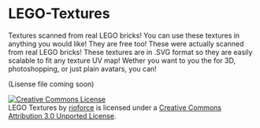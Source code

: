 LEGO-Textures
=============

Textures scanned from real LEGO bricks! You can use these textures in anything you would like! They are free too!
These were actually scanned from real LEGO bricks!
These textures are in .SVG format so they are easily scalable to fit any texture UV map!
Wether you want to you the for 3D, photoshopping, or just plain avatars, you can!

(Lisense file coming soon)

<a rel="license" href="http://creativecommons.org/licenses/by/3.0/deed.en_US"><img alt="Creative Commons License" style="border-width:0" src="http://i.creativecommons.org/l/by/3.0/88x31.png" /></a><br /><span xmlns:dct="http://purl.org/dc/terms/" href="http://purl.org/dc/dcmitype/StillImage" property="dct:title" rel="dct:type">LEGO Textures</span> by <a xmlns:cc="http://creativecommons.org/ns#" href="rioforce.wordpress.com" property="cc:attributionName" rel="cc:attributionURL">rioforce</a> is licensed under a <a rel="license" href="http://creativecommons.org/licenses/by/3.0/deed.en_US">Creative Commons Attribution 3.0 Unported License</a>.
